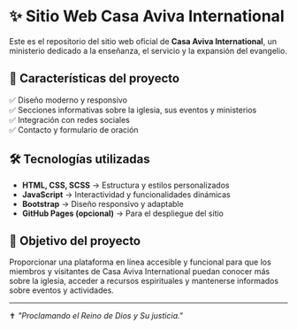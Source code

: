 # ✨ Sitio Web Casa Aviva International

Este es el repositorio del sitio web oficial de **Casa Aviva International**, un ministerio dedicado a la enseñanza, el servicio y la expansión del evangelio.

## 📌 Características del proyecto
✅ Diseño moderno y responsivo  
✅ Secciones informativas sobre la iglesia, sus eventos y ministerios  
✅ Integración con redes sociales  
✅ Contacto y formulario de oración  

## 🛠 Tecnologías utilizadas
- **HTML, CSS, SCSS** → Estructura y estilos personalizados  
- **JavaScript** → Interactividad y funcionalidades dinámicas  
- **Bootstrap** → Diseño responsivo y adaptable  
- **GitHub Pages (opcional)** → Para el despliegue del sitio  

## 🚀 Objetivo del proyecto
Proporcionar una plataforma en línea accesible y funcional para que los miembros y visitantes de Casa Aviva International puedan conocer más sobre la iglesia, acceder a recursos espirituales y mantenerse informados sobre eventos y actividades.

---

✝️ *"Proclamando el Reino de Dios y Su justicia."*  

